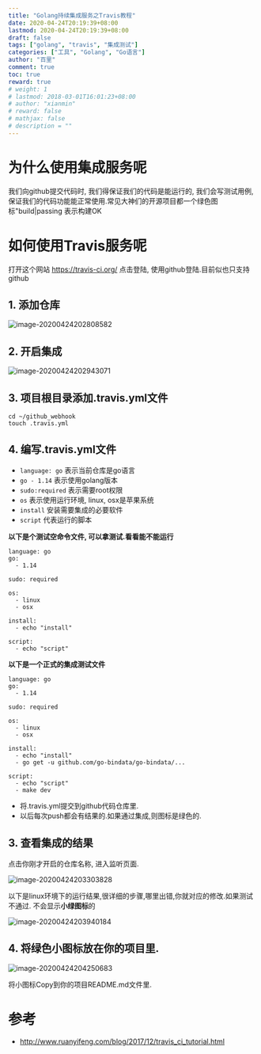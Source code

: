 ```yaml
---
title: "Golang持续集成服务之Travis教程"
date: 2020-04-24T20:19:39+08:00
lastmod: 2020-04-24T20:19:39+08:00
draft: false
tags: ["golang", "travis", "集成测试"]
categories: ["工具", "Golang", "Go语言"]
author: "百里"
comment: true
toc: true
reward: true
# weight: 1
# lastmod: 2018-03-01T16:01:23+08:00
# author: "xianmin"
# reward: false
# mathjax: false
# description = ""
---
```

# 为什么使用集成服务呢
我们向github提交代码时, 我们得保证我们的代码是能运行的, 我们会写测试用例, 保证我们的代码功能能正常使用.常见大神们的开源项目都一个绿色图标"build|passing 表示构建OK

# 如何使用Travis服务呢
打开这个网站 https://travis-ci.org/ 点击登陆, 使用github登陆.目前似也只支持github

## 1. 添加仓库

![image-20200424202808582](http://img.sgfoot.com/b/20200424202810.png?imageslim)

## 2. 开启集成

![image-20200424202943071](http://img.sgfoot.com/b/20200424202945.png?imageslim)

## 3. 项目根目录添加.travis.yml文件

```
cd ~/github_webhook
touch .travis.yml 
```

## 4. 编写.travis.yml文件

- `language: go` 表示当前仓库是go语言
- `go - 1.14` 表示使用golang版本
- `sudo:required` 表示需要root权限
- `os` 表示使用运行环境, linux, osx是苹果系统
- `install` 安装需要集成的必要软件
- `script` 代表运行的脚本

**以下是个测试空命令文件, 可以拿测试.看看能不能运行** 

```
language: go
go:
  - 1.14

sudo: required

os:
  - linux
  - osx

install:
  - echo "install"

script:
  - echo "script"
```

**以下是一个正式的集成测试文件**

```
language: go
go:
  - 1.14

sudo: required

os:
  - linux
  - osx

install:
  - echo "install"
  - go get -u github.com/go-bindata/go-bindata/...

script:
  - echo "script"
  - make dev
```

- 将.travis.yml提交到github代码仓库里.
- 以后每次push都会有结果的.如果通过集成,则图标是绿色的.



## 3. 查看集成的结果

点击你刚才开启的仓库名称, 进入监听页面.

![image-20200424203303828](http://img.sgfoot.com/b/20200424203305.png?imageslim)

以下是linux环境下的运行结果,很详细的步骤,哪里出错,你就对应的修改.如果测试不通过. 不会显示**小绿图标**的

![image-20200424203940184](http://img.sgfoot.com/b/20200424203943.png?imageslim)



## 4. 将绿色小图标放在你的项目里.

![image-20200424204250683](http://img.sgfoot.com/b/20200424204252.png?imageslim)

将小图标Copy到你的项目README.md文件里.

# 参考

- http://www.ruanyifeng.com/blog/2017/12/travis_ci_tutorial.html

